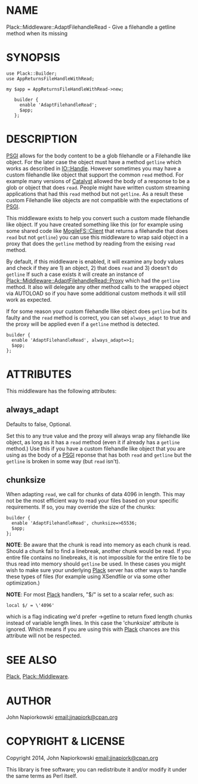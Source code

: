 # NAME
 

Plack::Middleware::AdaptFilehandleRead - Give a filehandle a getline method when its missing
 

# SYNOPSIS
  

    use Plack::Builder;
    use AppReturnsFileHandleWithRead;

    my $app = AppReturnsFileHandleWithRead->new;

       builder {
         enable 'AdaptFilehandleRead';
         $app;
       };
    

# DESCRIPTION

[PSGI](https://metacpan.org/pod/PSGI) allows for the body content to be a glob filehandle or a Filehandle
like object.  For the later case the object must have a method `getline`
which works as described in [IO::Handle](https://metacpan.org/pod/IO::Handle).  However sometimes you may have
a custom filehandle like object that support the common `read` method.  For
example many versions of [Catalyst](https://metacpan.org/pod/Catalyst) allowed the body of a response to be a
glob or object that does `read`.  People might have written custom streaming
applications that had this `read` method but not `getline`.  As a result
these custom Filehandle like objects are not compatible with the expectations
of [PSGI](https://metacpan.org/pod/PSGI).

This middleware exists to help you convert such a custom made filehandle like
object.  If you have created something like this (or for example using some
shared code like [MogileFS::Client](https://metacpan.org/pod/MogileFS::Client) that returns a filehandle that does `read`
but not `getline`) you can use this middleware to wrap said object in a proxy
that does the `getline` method by reading from the exising `read` method.

By default, if this middleware is enabled, it will examine any body values and
check if they are 1) an object, 2) that does `read` and 3) doesn't do `getline`
If such a case exists it will create an instance of [Plack::Middleware::AdaptFilehandleRead::Proxy](https://metacpan.org/pod/Plack::Middleware::AdaptFilehandleRead::Proxy)
which had the `getline` method.  It also will delegate any other method calls
to the wrapped object via AUTOLOAD so if you have some additional custom methods
it will still work as expected.

If for some reason your custom filehandle llike object does `getline` but its
faulty and the `read` method is correct, you can set `always_adapt` to true
and the proxy will be applied even if a `getline` method is detected.

    builder {
      enable 'AdaptFilehandleRead', always_adapt=>1;
      $app;
    };

# ATTRIBUTES

This middleware has the following attributes:

## always\_adapt

Defaults to false, Optional.

Set this to any true value and the proxy will always wrap any filehandle like
object, as long as it has a `read` method (even it if already has a `getline`
method.)  Use this if you have a custom filehandle like object that you are using
as the body of a [PSGI](https://metacpan.org/pod/PSGI) reponse that has both `read` and `getline` but the
`getline` is broken in some way (but `read` isn't). 

## chunksize

When adapting `read`, we call for chunks of data 4096 in length.  This may not be the
most efficient way to read your files based on your specific requirements.  If so, you
may override the size of the chunks:

    builder {
      enable 'AdaptFilehandleRead', chunksize=>65536;
      $app;
    };

__NOTE__: Be aware that the chunk is read into memory as each chunk is read.  Should a
chunk fail to find a linebreak, another chunk would be read.  If you entire file contains
no linebreaks, it is not impossible for the entire file to be thus read into memory should
`getline` be used.  In these cases you might wish to make sure your underlying [Plack](https://metacpan.org/pod/Plack)
server has other ways to handle these types of files (for example using XSendfile or via
some other optimization.)

__NOTE__: For most [Plack](https://metacpan.org/pod/Plack) handlers, "$/" is set to a scalar refer, such as:

    local $/ = \'4096'

which is a flag indicating we'd prefer ->getline to return fixed length chunks
instead of variable length lines.  In this case the 'chunksize' attribute is
ignored.  Which means if you are using this with [Plack](https://metacpan.org/pod/Plack) chances are this
attribute will not be respected.

# SEE ALSO
 

[Plack](https://metacpan.org/pod/Plack), [Plack::Middleware](https://metacpan.org/pod/Plack::Middleware).
 

# AUTHOR
 

John Napiorkowski [email:jjnapiork@cpan.org](email:jjnapiork@cpan.org)
 

# COPYRIGHT & LICENSE
 

Copyright 2014, John Napiorkowski [email:jjnapiork@cpan.org](email:jjnapiork@cpan.org)
 

This library is free software; you can redistribute it and/or modify it under
the same terms as Perl itself.
 
